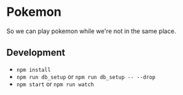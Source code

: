 # Pokemon
So we can play pokemon while we're not in the same place.

## Development

* `npm install`
* `npm run db_setup` or `npm run db_setup -- --drop`
* `npm start` or `npm run watch`
